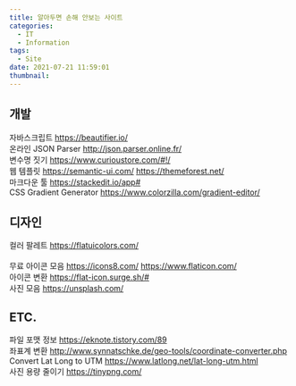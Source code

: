 ```yaml
---
title: 알아두면 손해 안보는 사이트
categories:
  - IT
  - Information
tags:
  - Site
date: 2021-07-21 11:59:01
thumbnail:
---
```


## 개발

자바스크립트
https://beautifier.io/
<br>
온라인 JSON Parser
http://json.parser.online.fr/
<br>
변수명 짓기
https://www.curioustore.com/#!/
<br>
웹 템플릿
https://semantic-ui.com/
https://themeforest.net/
<br>
마크다운 툴
https://stackedit.io/app#
<br>
CSS Gradient Generator
https://www.colorzilla.com/gradient-editor/

## 디자인

컬러 팔레트
https://flatuicolors.com/<br>
<br>
무료 아이콘 모음
https://icons8.com/
https://www.flaticon.com/
<br>
아이콘 변환
https://flat-icon.surge.sh/#
<br>
사진 모음
https://unsplash.com/

## ETC.

파일 포맷 정보
https://eknote.tistory.com/89
<br>
좌표계 변환
http://www.synnatschke.de/geo-tools/coordinate-converter.php
<br>
Convert Lat Long to UTM
https://www.latlong.net/lat-long-utm.html
<br>
사진 용량 줄이기
https://tinypng.com/
